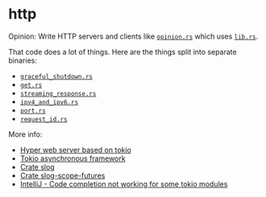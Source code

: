 # http

Opinion: Write HTTP servers and clients like [`opinion.rs`](src/bin/opinion.rs) which uses [`lib.rs`](src/lib.rs).

That code does a lot of things.  Here are the things split into separate binaries:
- [`graceful_shutdown.rs`](src/bin/graceful_shutdown.rs)
- [`get.rs`](src/bin/get.rs)
- [`streaming_response.rs`](src/bin/streaming_response.rs)
- [`ipv4_and_ipv6.rs`](src/bin/ipv4_and_ipv6.rs)
- [`port.rs`](src/bin/port.rs)
- [`request_id.rs`](src/bin/request_id.rs)

More info:
- [Hyper web server based on tokio](https://hyper.rs)
- [Tokio asynchronous framework](https://tokio.rs)
- [Crate slog](https://crates.io/crates/slog)
- [Crate slog-scope-futures](https://crates.io/crates/slog-scope-futures)
- [IntelliJ - Code completion not working for some tokio modules](https://github.com/intellij-rust/intellij-rust/issues/4706#issuecomment-608987405)
